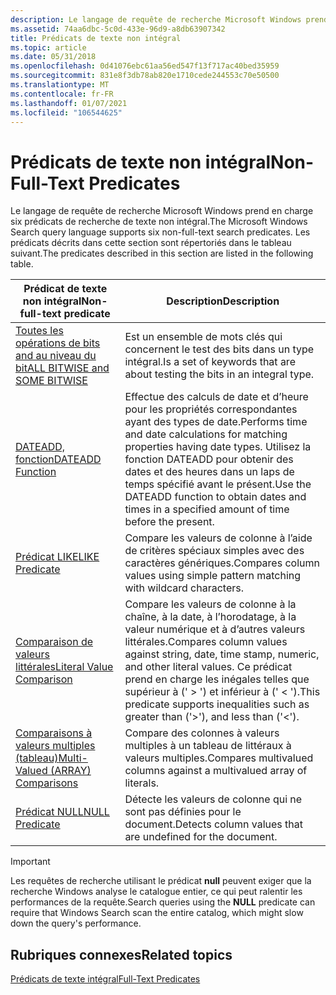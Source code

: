 ```yaml
---
description: Le langage de requête de recherche Microsoft Windows prend en charge six prédicats de recherche de texte non intégral. Les prédicats décrits dans cette section sont répertoriés dans le tableau suivant.
ms.assetid: 74aa6dbc-5c0d-433e-96d9-a8db63907342
title: Prédicats de texte non intégral
ms.topic: article
ms.date: 05/31/2018
ms.openlocfilehash: 0d41076ebc61aa56ed547f13f717ac40bed35959
ms.sourcegitcommit: 831e8f3db78ab820e1710cede244553c70e50500
ms.translationtype: MT
ms.contentlocale: fr-FR
ms.lasthandoff: 01/07/2021
ms.locfileid: "106544625"
---
```

# <a name="non-full-text-predicates"></a><span data-ttu-id="fb14f-104">Prédicats de texte non intégral</span><span class="sxs-lookup"><span data-stu-id="fb14f-104">Non-Full-Text Predicates</span></span>

<span data-ttu-id="fb14f-105">Le langage de requête de recherche Microsoft Windows prend en charge six prédicats de recherche de texte non intégral.</span><span class="sxs-lookup"><span data-stu-id="fb14f-105">The Microsoft Windows Search query language supports six non-full-text search predicates.</span></span> <span data-ttu-id="fb14f-106">Les prédicats décrits dans cette section sont répertoriés dans le tableau suivant.</span><span class="sxs-lookup"><span data-stu-id="fb14f-106">The predicates described in this section are listed in the following table.</span></span>



| <span data-ttu-id="fb14f-107">Prédicat de texte non intégral</span><span class="sxs-lookup"><span data-stu-id="fb14f-107">Non-full-text predicate</span></span>                                                    | <span data-ttu-id="fb14f-108">Description</span><span class="sxs-lookup"><span data-stu-id="fb14f-108">Description</span></span>                                                                                                                                                                             |
|----------------------------------------------------------------------------|-----------------------------------------------------------------------------------------------------------------------------------------------------------------------------------------|
| [<span data-ttu-id="fb14f-109">Toutes les opérations de bits and au niveau du bit</span><span class="sxs-lookup"><span data-stu-id="fb14f-109">ALL BITWISE and SOME BITWISE</span></span>](all-bitwise.md)                            | <span data-ttu-id="fb14f-110">Est un ensemble de mots clés qui concernent le test des bits dans un type intégral.</span><span class="sxs-lookup"><span data-stu-id="fb14f-110">Is a set of keywords that are about testing the bits in an integral type.</span></span>                                                                                                               |
| [<span data-ttu-id="fb14f-111">DATEADD, fonction</span><span class="sxs-lookup"><span data-stu-id="fb14f-111">DATEADD Function</span></span>](-search-sql-dateadd.md)                                | <span data-ttu-id="fb14f-112">Effectue des calculs de date et d’heure pour les propriétés correspondantes ayant des types de date.</span><span class="sxs-lookup"><span data-stu-id="fb14f-112">Performs time and date calculations for matching properties having date types.</span></span> <span data-ttu-id="fb14f-113">Utilisez la fonction DATEADD pour obtenir des dates et des heures dans un laps de temps spécifié avant le présent.</span><span class="sxs-lookup"><span data-stu-id="fb14f-113">Use the DATEADD function to obtain dates and times in a specified amount of time before the present.</span></span>     |
| [<span data-ttu-id="fb14f-114">Prédicat LIKE</span><span class="sxs-lookup"><span data-stu-id="fb14f-114">LIKE Predicate</span></span>](-search-sql-like.md)                                     | <span data-ttu-id="fb14f-115">Compare les valeurs de colonne à l’aide de critères spéciaux simples avec des caractères génériques.</span><span class="sxs-lookup"><span data-stu-id="fb14f-115">Compares column values using simple pattern matching with wildcard characters.</span></span>                                                                                                          |
| [<span data-ttu-id="fb14f-116">Comparaison de valeurs littérales</span><span class="sxs-lookup"><span data-stu-id="fb14f-116">Literal Value Comparison</span></span>](-search-sql-literalvaluecomparison.md)         | <span data-ttu-id="fb14f-117">Compare les valeurs de colonne à la chaîne, à la date, à l’horodatage, à la valeur numérique et à d’autres valeurs littérales.</span><span class="sxs-lookup"><span data-stu-id="fb14f-117">Compares column values against string, date, time stamp, numeric, and other literal values.</span></span> <span data-ttu-id="fb14f-118">Ce prédicat prend en charge les inégales telles que supérieur à (' > ') et inférieur à (' < ').</span><span class="sxs-lookup"><span data-stu-id="fb14f-118">This predicate supports inequalities such as greater than ('>'), and less than ('<').</span></span> |
| [<span data-ttu-id="fb14f-119">Comparaisons à valeurs multiples (tableau)</span><span class="sxs-lookup"><span data-stu-id="fb14f-119">Multi-Valued (ARRAY) Comparisons</span></span>](-search-sql-multivaluedcomparisons.md) | <span data-ttu-id="fb14f-120">Compare des colonnes à valeurs multiples à un tableau de littéraux à valeurs multiples.</span><span class="sxs-lookup"><span data-stu-id="fb14f-120">Compares multivalued columns against a multivalued array of literals.</span></span>                                                                                                                   |
| [<span data-ttu-id="fb14f-121">Prédicat NULL</span><span class="sxs-lookup"><span data-stu-id="fb14f-121">NULL Predicate</span></span>](-search-sql-null.md)                                     | <span data-ttu-id="fb14f-122">Détecte les valeurs de colonne qui ne sont pas définies pour le document.</span><span class="sxs-lookup"><span data-stu-id="fb14f-122">Detects column values that are undefined for the document.</span></span>                                                                                                                              |



 

> [!IMPORTANT]
> <span data-ttu-id="fb14f-123">Les requêtes de recherche utilisant le prédicat **null** peuvent exiger que la recherche Windows analyse le catalogue entier, ce qui peut ralentir les performances de la requête.</span><span class="sxs-lookup"><span data-stu-id="fb14f-123">Search queries using the **NULL** predicate can require that Windows Search scan the entire catalog, which might slow down the query's performance.</span></span>

 

## <a name="related-topics"></a><span data-ttu-id="fb14f-124">Rubriques connexes</span><span class="sxs-lookup"><span data-stu-id="fb14f-124">Related topics</span></span>

<dl> <dt>

[<span data-ttu-id="fb14f-125">Prédicats de texte intégral</span><span class="sxs-lookup"><span data-stu-id="fb14f-125">Full-Text Predicates</span></span>](-search-sql-fulltextpredicates.md)
</dt> </dl>

 

 



